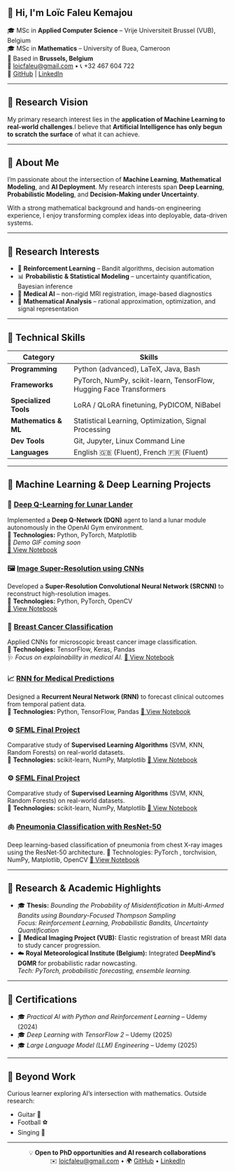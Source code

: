 
## 👋 Hi, I'm **Loïc Faleu Kemajou**

🎓 MSc in **Applied Computer Science** – Vrije Universiteit Brussel (VUB), Belgium  
🎓 MSc in **Mathematics** – University of Buea, Cameroon  
📍 Based in **Brussels, Belgium**  
📧 [loicfaleu@gmail.com](mailto:loicfaleu@gmail.com) • 📞 +32 467 604 722  
🔗 [GitHub](https://github.com/Loickemajou) | [LinkedIn](https://www.linkedin.com/in/loic-faleu-55551b250/)

---

## 🧬 Research Vision

My primary research interest lies in the **application of Machine Learning to real-world challenges**.I believe that **Artificial Intelligence has only begun to scratch the surface** of what it can achieve.

---

## 🌟 About Me

I’m passionate about the intersection of **Machine Learning**, **Mathematical Modeling**, and **AI Deployment**. My research interests span **Deep Learning**, **Probabilistic Modeling**, and **Decision-Making under Uncertainty**.  

With a strong mathematical background and hands-on engineering experience, I enjoy transforming complex ideas into deployable, data-driven systems.

---

## 🧠 Research Interests

- 🧩 **Reinforcement Learning** – Bandit algorithms, decision automation  
- 📊 **Probabilistic & Statistical Modeling** – uncertainty quantification, Bayesian inference  
- 🧬 **Medical AI** – non-rigid MRI registration, image-based diagnostics  
- 🧮 **Mathematical Analysis** – rational approximation, optimization, and signal representation  

---

## 🚀 Technical Skills

| **Category** | **Skills** |
|---------------|------------|
| **Programming** | Python (advanced), LaTeX, Java, Bash |
| **Frameworks** | PyTorch, NumPy, scikit-learn, TensorFlow, Hugging Face Transformers |
| **Specialized Tools** | LoRA / QLoRA finetuning, PyDICOM, NiBabel |
| **Mathematics & ML** | Statistical Learning, Optimization, Signal Processing |
| **Dev Tools** | Git, Jupyter, Linux Command Line |
| **Languages** | English 🇬🇧 (Fluent), French 🇫🇷 (Fluent) |


---

## 🧩 Machine Learning & Deep Learning Projects

### 🚀 [Deep Q-Learning for Lunar Lander](https://github.com/Loickemajou/Machine-Learning-Projects/tree/main/Deep-Reinforcement-Learning)
Implemented a **Deep Q-Network (DQN)** agent to land a lunar module autonomously in the OpenAI Gym environment.  
📘 **Technologies:** Python, PyTorch, Matplotlib  
🎥 *Demo GIF coming soon*  
[🔗 View Notebook](https://nbviewer.org/github/Loickemajou/Machine-Learning-Projects/blob/main/Deep-Reinforcement-Learning/Deep_Q_Learning_for_Lunar_Landing_Complete.ipynb)

### 🖼️ [Image Super-Resolution using CNNs](https://github.com/Loickemajou/Machine-Learning-Projects/tree/main/Image%20Super%20Resolution)
Developed a **Super-Resolution Convolutional Neural Network (SRCNN)** to reconstruct high-resolution images.  
📘 **Technologies:** Python, PyTorch, OpenCV  
[🔗 View Notebook](https://nbviewer.org/github/Loickemajou/Machine-Learning-Projects/blob/main/Image%20Super%20Resolution/Image%20super%20resolution%20Project.ipynb)

### 🧬 [Breast Cancer Classification](https://github.com/Loickemajou/Machine-Learning-Projects/tree/main/Breast_cancer_classification)
Applied CNNs for microscopic breast cancer image classification.  
📘 **Technologies:** TensorFlow, Keras, Pandas  
🩺 *Focus on explainability in medical AI.*
[🔗 View Notebook](https://github.com/Loickemajou/Machine-Learning-Projects/blob/main/Breast_cancer_classification/classifying%20individual%20micros.ipynb)

### 📈 [RNN for Medical Predictions](https://github.com/Loickemajou/Machine-Learning-Projects/tree/main/RNN)
Designed a **Recurrent Neural Network (RNN)** to forecast clinical outcomes from temporal patient data.  
📘 **Technologies:** Python, TensorFlow, Pandas 
[🔗 View Notebook](https://github.com/Loickemajou/Machine-Learning-Projects/blob/main/RNN/RNN%20for%20medical%20predictions.ipynb)

### ⚙️ [SFML Final Project](https://github.com/Loickemajou/Machine-Learning-Projects/tree/main/Statistical_Foundation_Machine-Learning)
Comparative study of **Supervised Learning Algorithms** (SVM, KNN, Random Forests) on real-world datasets.  
📘 **Technologies:** scikit-learn, NumPy, Matplotlib
[🔗 View Notebook](https://github.com/Loickemajou/Machine-Learning-Projects/blob/main/Statistical_Foundation_Machine-Learning/SFML_Final_Project_final.ipynb)

### ⚙️ [SFML Final Project](https://github.com/Loickemajou/Machine-Learning-Projects/tree/main/Statistical_Foundation_Machine-Learning)
Comparative study of **Supervised Learning Algorithms** (SVM, KNN, Random Forests) on real-world datasets.  
📘 **Technologies:** scikit-learn, NumPy, Matplotlib
[🔗 View Notebook](https://github.com/Loickemajou/Machine-Learning-Projects/blob/main/Statistical_Foundation_Machine-Learning/SFML_Final_Project_final.ipynb)

### 🫁 [Pneumonia Classification with ResNet-50](https://github.com/Loickemajou/Machine-Learning-Projects/tree/main/Pneunomia%20classification)
Deep learning-based classification of pneumonia from chest X-ray images using the ResNet-50 architecture.
📘 Technologies: PyTorch , torchvision, NumPy, Matplotlib, OpenCV
[🔗 View Notebook](https://github.com/Loickemajou/Machine-Learning-Projects/blob/main/Pneunomia%20classification/Pneumonia_classification.ipynb)

---


## 🧪 Research & Academic Highlights

- 🎓 **Thesis:** *Bounding the Probability of Misidentification in Multi-Armed Bandits using Boundary-Focused Thompson Sampling*  
  *Focus: Reinforcement Learning, Probabilistic Bandits, Uncertainty Quantification*
- 🧬 **Medical Imaging Project (VUB):** Elastic registration of breast MRI data to study cancer progression.  
- ☁️ **Royal Meteorological Institute (Belgium):** Integrated **DeepMind’s DGMR** for probabilistic radar nowcasting.  
  *Tech: PyTorch, probabilistic forecasting, ensemble learning.*

---

## 📜 Certifications

- 🎓 *Practical AI with Python and Reinforcement Learning* – Udemy (2024)  
- 🎓 *Deep Learning with TensorFlow 2* – Udemy (2025)  
- 🎓 *Large Language Model (LLM) Engineering* – Udemy (2025)

---

## 🎸 Beyond Work

Curious learner exploring AI’s intersection with mathematics. Outside research:  
- Guitar 🎸  
- Football ⚽  
- Singing 🎤

---

<div style="text-align:center;">
💡 <b>Open to PhD opportunities and AI research collaborations</b><br>
✉️ <a href="mailto:loicfaleu@gmail.com">loicfaleu@gmail.com</a> • 🌍 <a href="https://github.com/Loickemajou">GitHub</a> • <a href="https://www.linkedin.com/in/loic-faleu-55551b250/">LinkedIn</a>
</div>
